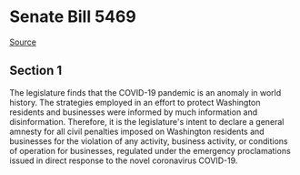 # Senate Bill 5469

[Source](http://lawfilesext.leg.wa.gov/biennium/2021-22/Xml/Bills/Senate%20Bills/5469.xml)
## Section 1
The legislature finds that the COVID-19 pandemic is an anomaly in world history. The strategies employed in an effort to protect Washington residents and businesses were informed by much information and disinformation. Therefore, it is the legislature's intent to declare a general amnesty for all civil penalties imposed on Washington residents and businesses for the violation of any activity, business activity, or conditions of operation for businesses, regulated under the emergency proclamations issued in direct response to the novel coronavirus COVID-19.
